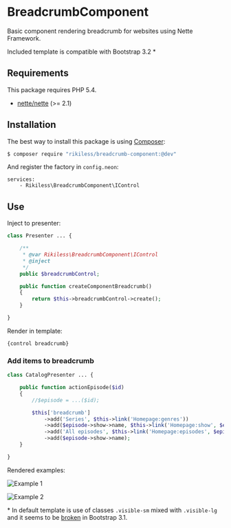 BreadcrumbComponent
===

Basic component rendering breadcrumb for websites using Nette Framework.

Included template is compatible with Bootstrap 3.2 *

Requirements
---

This package requires PHP 5.4.

- [nette/nette](https://github.com/nette/nette/) (>= 2.1)

Installation
---

The best way to install this package is using [Composer](https://getcomposer.org):

```sh
$ composer require "rikiless/breadcrumb-component:@dev"
```

And register the factory in ``config.neon``:

```neon
services:
    - Rikiless\BreadcrumbComponent\IControl
```

Use
---

Inject to presenter:

```php
class Presenter ... {

    /**
     * @var Rikiless\BreadcrumbComponent\IControl
     * @inject
     */
    public $breadcrumbControl;

    public function createComponentBreadcrumb()
    {
        return $this->breadcrumbControl->create();
    }

}
```

Render in template:

```latte
{control breadcrumb}
```

### Add items to breadcrumb

```php
class CatalogPresenter ... {

    public function actionEpisode($id)
    {
        //$episode = ...($id);

		$this['breadcrumb']
			->add('Series', $this->link('Homepage:genres'))
			->add($episode->show->name, $this->link('Homepage:show', $episode->show->url))
			->add('All episodes', $this->link('Homepage:episodes', $episode->show->url))
			->add($episode->show->name);
    }

}
```

Rendered examples:

![Example 1](http://github.rikiho.net/breadcrumb-component-1.png)

![Example 2](http://github.rikiho.net/breadcrumb-component-2.png)

\* In default template is use of classes ``.visible-sm`` mixed with ``.visible-lg`` and it seems to be [broken](https://github.com/twbs/bootstrap/issues/12015) in Bootstrap 3.1.
